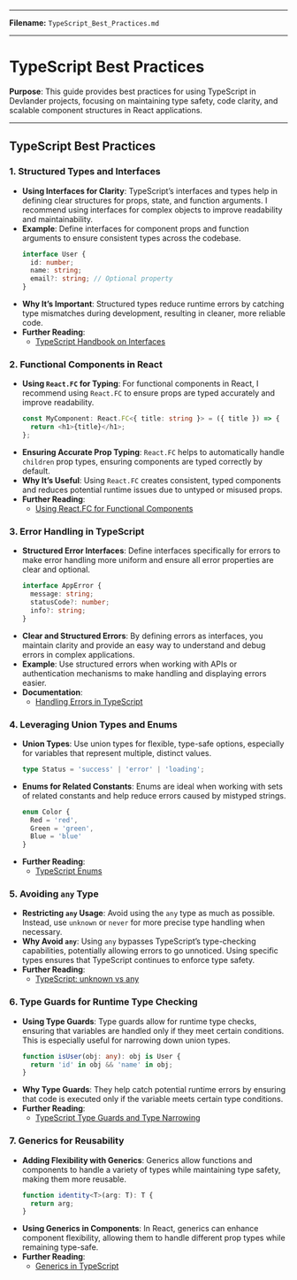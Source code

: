 
---

**Filename:** `TypeScript_Best_Practices.md`

---

# TypeScript Best Practices

**Purpose**: This guide provides best practices for using TypeScript in Devlander projects, focusing on maintaining type safety, code clarity, and scalable component structures in React applications.

---

## TypeScript Best Practices

### 1. Structured Types and Interfaces
   - **Using Interfaces for Clarity**: TypeScript’s interfaces and types help in defining clear structures for props, state, and function arguments. I recommend using interfaces for complex objects to improve readability and maintainability.
   - **Example**: Define interfaces for component props and function arguments to ensure consistent types across the codebase.
     ```typescript
     interface User {
       id: number;
       name: string;
       email?: string; // Optional property
     }
     ```
   - **Why It’s Important**: Structured types reduce runtime errors by catching type mismatches during development, resulting in cleaner, more reliable code.
   - **Further Reading**:
      - [TypeScript Handbook on Interfaces](https://www.typescriptlang.org/docs/handbook/interfaces.html)

### 2. Functional Components in React
   - **Using `React.FC` for Typing**: For functional components in React, I recommend using `React.FC` to ensure props are typed accurately and improve readability.
     ```typescript
     const MyComponent: React.FC<{ title: string }> = ({ title }) => {
       return <h1>{title}</h1>;
     };
     ```
   - **Ensuring Accurate Prop Typing**: `React.FC` helps to automatically handle `children` prop types, ensuring components are typed correctly by default.
   - **Why It’s Useful**: Using `React.FC` creates consistent, typed components and reduces potential runtime issues due to untyped or misused props.
   - **Further Reading**:
      - [Using React.FC for Functional Components](https://react-typescript-cheatsheet.netlify.app/docs/basic/getting-started/function_components/)

### 3. Error Handling in TypeScript
   - **Structured Error Interfaces**: Define interfaces specifically for errors to make error handling more uniform and ensure all error properties are clear and optional.
     ```typescript
     interface AppError {
       message: string;
       statusCode?: number;
       info?: string;
     }
     ```
   - **Clear and Structured Errors**: By defining errors as interfaces, you maintain clarity and provide an easy way to understand and debug errors in complex applications.
   - **Example**: Use structured errors when working with APIs or authentication mechanisms to make handling and displaying errors easier.
   - **Documentation**:
      - [Handling Errors in TypeScript](https://www.typescriptlang.org/docs/handbook/release-notes/typescript-2-0.html#optional-properties)

### 4. Leveraging Union Types and Enums
   - **Union Types**: Use union types for flexible, type-safe options, especially for variables that represent multiple, distinct values.
     ```typescript
     type Status = 'success' | 'error' | 'loading';
     ```
   - **Enums for Related Constants**: Enums are ideal when working with sets of related constants and help reduce errors caused by mistyped strings.
     ```typescript
     enum Color {
       Red = 'red',
       Green = 'green',
       Blue = 'blue'
     }
     ```
   - **Further Reading**:
      - [TypeScript Enums](https://www.typescriptlang.org/docs/handbook/enums.html)

### 5. Avoiding `any` Type
   - **Restricting `any` Usage**: Avoid using the `any` type as much as possible. Instead, use `unknown` or `never` for more precise type handling when necessary.
   - **Why Avoid `any`**: Using `any` bypasses TypeScript’s type-checking capabilities, potentially allowing errors to go unnoticed. Using specific types ensures that TypeScript continues to enforce type safety.
   - **Further Reading**:
      - [TypeScript: unknown vs any](https://www.typescriptlang.org/docs/handbook/release-notes/typescript-3-0.html#new-unknown-top-type)

### 6. Type Guards for Runtime Type Checking
   - **Using Type Guards**: Type guards allow for runtime type checks, ensuring that variables are handled only if they meet certain conditions. This is especially useful for narrowing down union types.
     ```typescript
     function isUser(obj: any): obj is User {
       return 'id' in obj && 'name' in obj;
     }
     ```
   - **Why Type Guards**: They help catch potential runtime errors by ensuring that code is executed only if the variable meets certain type conditions.
   - **Further Reading**:
      - [TypeScript Type Guards and Type Narrowing](https://www.typescriptlang.org/docs/handbook/2/narrowing.html)

### 7. Generics for Reusability
   - **Adding Flexibility with Generics**: Generics allow functions and components to handle a variety of types while maintaining type safety, making them more reusable.
     ```typescript
     function identity<T>(arg: T): T {
       return arg;
     }
     ```
   - **Using Generics in Components**: In React, generics can enhance component flexibility, allowing them to handle different prop types while remaining type-safe.
   - **Further Reading**:
      - [Generics in TypeScript](https://www.typescriptlang.org/docs/handbook/generics.html)

